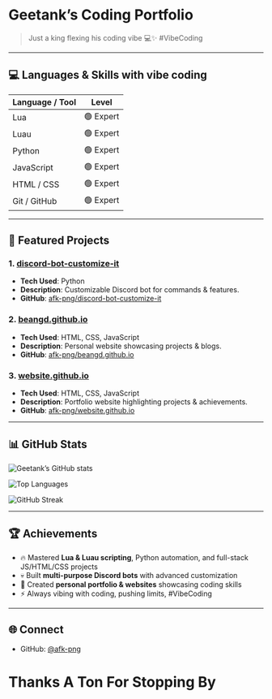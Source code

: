  # Geetank’s Coding Portfolio
> Just a king flexing his coding vibe 💻✨ #VibeCoding

---

## 💻 Languages & Skills with vibe coding
| Language / Tool | Level |
|-----------------|-------|
| Lua             | 🟢 Expert |
| Luau            | 🟢 Expert |
| Python          | 🟢 Expert |
| JavaScript      | 🟢 Expert |
| HTML / CSS      | 🟢 Expert |
| Git / GitHub    | 🟢 Expert |

---

## 🚀 Featured Projects

### 1. [discord-bot-customize-it](https://github.com/afk-png/discord-bot-customize-it)
- **Tech Used**: Python
- **Description**: Customizable Discord bot for commands & features.
- **GitHub**: [afk-png/discord-bot-customize-it](https://github.com/afk-png/discord-bot-customize-it)

### 2. [beangd.github.io](https://github.com/afk-png/beangd.github.io)
- **Tech Used**: HTML, CSS, JavaScript
- **Description**: Personal website showcasing projects & blogs.
- **GitHub**: [afk-png/beangd.github.io](https://github.com/afk-png/beangd.github.io)

### 3. [website.github.io](https://github.com/afk-png/website.github.io)
- **Tech Used**: HTML, CSS, JavaScript
- **Description**: Portfolio website highlighting projects & achievements.
- **GitHub**: [afk-png/website.github.io](https://github.com/afk-png/website.github.io)

---

## 📊 GitHub Stats
![Geetank’s GitHub stats](https://github-readme-stats.vercel.app/api?username=afk-png&show_icons=true&theme=radical)

![Top Languages](https://github-readme-stats.vercel.app/api/top-langs/?username=afk-png&layout=compact&theme=radical)

![GitHub Streak](https://github-readme-streak-stats.herokuapp.com/?user=afk-png&theme=radical)

---

## 🏆 Achievements
- 🔥 Mastered **Lua & Luau scripting**, Python automation, and full-stack JS/HTML/CSS projects  
- 💀 Built **multi-purpose Discord bots** with advanced customization  
- 🚀 Created **personal portfolio & websites** showcasing coding skills  
- ⚡ Always vibing with coding, pushing limits, #VibeCoding  

---

## 🌐 Connect
- GitHub: [@afk-png](https://github.com/afk-png)  
# Thanks A Ton For Stopping By